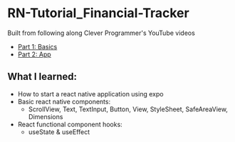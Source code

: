 # RN-Tutorial_Financial-Tracker

Built from following along Clever Programmer's YouTube videos

- [Part 1: Basics](https://www.youtube.com/watch?v=hggGvwA_tcc&ab_channel=CleverProgrammer)
- [Part 2: App](https://www.youtube.com/watch?v=OojrxtudMKM&t=402s&ab_channel=CleverProgrammer)

## What I learned:

- How to start a react native application using expo
- Basic react native components:
  - ScrollView, Text, TextInput, Button, View, StyleSheet, SafeAreaView, Dimensions
- React functional component hooks:
  - useState & useEffect
